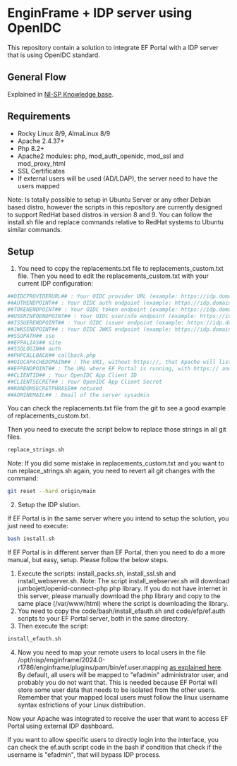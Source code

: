 # EnginFrame + IDP server using OpenIDC

This repository contain a solution to integrate EF Portal with a IDP server that is using OpenIDC standard.

## General Flow

Explained in [NI-SP Knowledge base](https://www.ni-sp.com/knowledge-base/ef-auth/ef-portal-openidc/).

## Requirements
- Rocky Linux 8/9, AlmaLinux 8/9
- Apache 2.4.37+
- Php 8.2+
- Apache2 modules: php, mod_auth_openidc, mod_ssl and mod_proxy_html
- SSL Certificates
- If external users will be used (AD/LDAP), the server need to have the users mapped

Note: Is totally possible to setup in Ubuntu Server or any other Debian based distro, however the scripts in this repository are currently designed to support RedHat based distros in version 8 and 9. You can follow the install.sh file and replace commands relative to RedHat systems to Ubuntu similar commands.

## Setup

1. You need to copy the replacements.txt file to replacements_custom.txt file. Then you need to edit the replacements_custom.txt with your current IDP configuration:

```bash
##OIDCPROVIDERURL## : Your OIDC provider URL (example: https://idp.domain.com/auth/realms/kums-mfa)
##AUTHENDPOINT## : Your OIDC auth endpoint (example: https://idp.domain.com/auth/realms/kums-mfa/protocol/openid-connect/auth)
##TOKENENDPOINT## : Your OIDC token endpoint (example: https://idp.domain.com/auth/realms/kums-mfa/protocol/openid-connect/token)
##USERINFOENDPOINT## : Your OIDC userinfo endpoint (example: https://idp.domain.com/auth/realms/kums-mfa/protocol/openid-connect/userinfo)
##ISSUERENDPOINT## : Your OIDC issuer endpoint (example: https://idp.domain.com/auth/realms/kums-mfa)
##JWKSENDPOINT## : Your OIDC JWKS endpoint (example: https://idp.domain.com/auth/realms/kums-mfa/protocol/openid-connect/certs)
##SSOPATH## sso
##EFPALIAS## site
##SSOLOGIN## auth
##PHPCALLBACK## callback.php
##OIDCAPACHEDOMAIN## : The URI, without https://, that Apache will listen (example: loginefp.domain.com)
##EFPENDPOINT## : The URL where EF Portal is running, with https:// and port (example: https://efportal.ni-sp.com:8443/
##CLIENTID## : Your OpenIDC App Client ID
##CLIENTSECRET## : Your OpenIDC App Client Secret
##RANDOMSECRETPHRASE## notused
##ADMINEMAIL## : Email of the server sysadmin
```

You can check the replacements.txt file from the git to see a good example of replacements_custom.txt.

Then you need to execute the script below to replace those strings in all git files.

```bash
replace_strings.sh
```

Note: If you did some mistake in replacements_custom.txt and you want to run replace_strings.sh again, you need to revert all git changes with the command:

```bash
git reset --hard origin/main 
```


2. Setup the IDP slution.

If EF Portal is in the same server where you intend to setup the solution, you just need to execute:

```bash
bash install.sh
```

If EF Portal is in different server than EF Portal, then you need to do a more manual, but easy, setup. Please follow the below steps.

1. Execute the scripts: install_packs.sh, install_ssl.sh and install_webserver.sh.
Note: The script install_webserver.sh will download jumbojett/openid-connect-php php library. If you do not have internet in this server, please manually download the php library and copy to the same place (/var/www/html) where the script is downloading the library.
2. You need to copy the code/bash/install_efauth.sh and code/efp/ef.auth scripts to your EF Portal server, both in the same directory.
3. Then execute the script:
```bash
install_efauth.sh
```
4. Now you need to map your remote users to local users in the file /opt/nisp/enginframe/2024.0-r1786/enginframe/plugins/pam/bin/ef.user.mapping [as explained here](https://www.ni-sp.com/knowledge-base/enginframe/tips-and-tricks/#h-mapping-ef-portal-users-to-local-linux-users). By default, all users will be mapped to "efadmin" administrator user, and probably you do not want that. This is needed because EF Portal will store some user data that needs to be isolated from the other users. Remember that your mapped local users must follow the linux username syntax estrictions of your Linux distribution.

Now your Apache was integrated to receive the user that want to access EF Portal using external IDP dashboard.

If you want to allow specific users to directly login into the interface, you can check the ef.auth script code in the bash if condition that check if the username is "efadmin", that will bypass IDP process.
